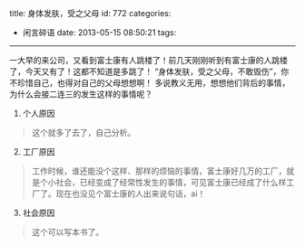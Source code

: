 title: 身体发肤，受之父母
id: 772
categories:
  - 闲言碎语
date: 2013-05-15 08:50:21
tags:
---

一大早的来公司，又看到富士康有人跳楼了！前几天刚刚听到有富士康的人跳楼了，今天又有了！这都不知道是多跳了！
“身体发肤，受之父母，不敢毁伤”，你不珍惜自己，也得对自己的父母想想啊！
多说教义无用，想想他们背后的事情，为什么会接二连三的发生这样的事情呢？

1.  个人原因
> 这个就多了去了，自己分析。

2.  工厂原因
> 工作时候，谁还能没个这样、那样的烦恼的事情，富士康好几万的工厂，就是个小社会，已经变成了经常性发生的事情，可见富士康已经成了什么样工厂了。现在也没见个富士康的人出来说句话，ai！

3.  社会原因
> 这个可以写本书了。